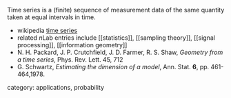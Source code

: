 Time series is a (finite) sequence of measurement data of the same quantity taken at equal intervals in time. 

* wikipedia [time series](https://en.wikipedia.org/wiki/Time_series)
* related $n$Lab entries include [[statistics]], [[sampling theory]], [[signal processing]], [[information geometry]]
* N. H. Packard, J. P. Crutchfield, J. D. Farmer, R. S. Shaw, _Geometry from a time series_, Phys. Rev. Lett. 45, 712 
* G. Schwartz, _Estimating the dimension of a model_, Ann. Stat. __6__, pp. 461-464,1978.

category: applications, probability
